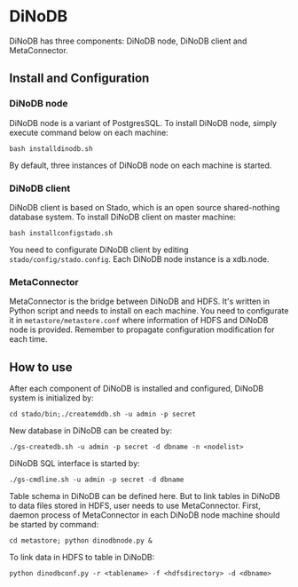 # DiNoDB

DiNoDB has three components: DiNoDB node, DiNoDB client and MetaConnector.

## Install and Configuration

### DiNoDB node

DiNoDB node is a variant of PostgresSQL. To install DiNoDB node, simply execute command below on each machine: 

```bash installdinodb.sh```

By default, three instances of DiNoDB node on each machine is started.

### DiNoDB client

DiNoDB client is based on Stado, which is an open source shared-nothing database system. To install DiNoDB client on master machine:

```bash installconfigstado.sh```

You need to configurate DiNoDB client by editing ```stado/config/stado.config```. Each DiNoDB node instance is a xdb.node.

### MetaConnector

MetaConnector is the bridge between DiNoDB and HDFS. It's written in Python script and needs to install on each machine. You need to configurate it in ```metastore/metastore.conf``` where information of HDFS and DiNoDB node is provided. Remember to propagate configuration modification for each time.

## How to use

After each component of DiNoDB is installed and configured, DiNoDB system is initialized by:

```cd stado/bin;./createmddb.sh -u admin -p secret```

New database in DiNoDB can be created by:

```./gs-createdb.sh -u admin -p secret -d dbname -n <nodelist>```

DiNoDB SQL interface is started by:

```./gs-cmdline.sh -u admin -p secret -d dbname```

Table schema in DiNoDB can be defined here. But to link tables in DiNoDB to data files stored in HDFS, user needs to use MetaConnector. First, daemon process of MetaConnector in each DiNoDB node machine should be started by command:

```cd metastore; python dinodbnode.py &```

To link data in HDFS to table in DiNoDB:

```python dinodbconf.py -r <tablename> -f <hdfsdirectory> -d <dbname>```


